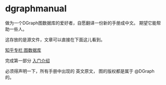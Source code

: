 # dgraphmanual

做为一个DGraph图数据库的爱好者，自愿翻译一份新的手册成中文。
期望它能帮助一些人。

这存放的是源文件，文章可以直接在下面这儿看到。

[知乎专栏 图数据库](https://zhuanlan.zhihu.com/c_1222911919302107136)

完成第一部分
[入门介绍](https://github.com/friendmine/dgraphmanual/blob/master/Tutorials%20-%20Get%20Started%20with%20Dgraph%20series.md)

必须得声明一下，所有手册中出现的 英文原文， 图的版权都是属于 @DGraph 的。